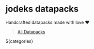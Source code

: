 # jodeks datapacks

Handcrafted datapacks made with love ❤

> [All Datapacks](https://github.com/orgs/jodeks-datapacks/repositories)

<!--
[`Template`](https://github.com/jodeks-datapacks/Template)
[`default`](https://github.com/jodeks-datapacks/default)
-->

${categories}
